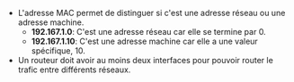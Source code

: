 - L'adresse MAC permet de distinguer si c'est une adresse réseau ou une adresse machine.
  - **192.167.1.0**: C'est une adresse réseau car elle se termine par 0.
  - **192.167.1.10**: C'est une adresse machine car elle a une valeur spécifique, 10.
- Un routeur doit avoir au moins deux interfaces pour pouvoir router le trafic entre différents réseaux.
